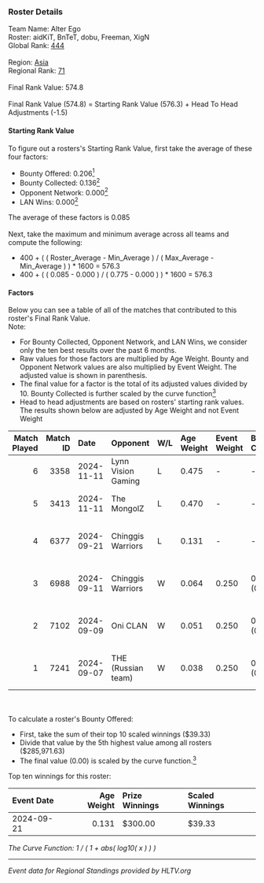 ### Roster Details<br />
Team Name: Alter Ego<br />
Roster: aidKiT, BnTeT, dobu, Freeman, XigN<br />
Global Rank: [444](../../standings_global_2025_02_28.md)<br />
<br />
Region: [Asia]( ../../standings_asia_2025_02_28.md)<br />
Regional Rank: [71]( ../../standings_asia_2025_02_28.md)<br />
<br />
Final Rank Value:  574.8<br />
<br />
Final Rank Value (574.8) = Starting Rank Value (576.3) + Head To Head Adjustments (-1.5)<br />

#### Starting Rank Value<br />
To figure out a rosters's Starting Rank Value, first take the average of these four factors:<br />
- Bounty Offered: 0.206[<sup>1</sup>](#table2)
- Bounty Collected: 0.136[<sup>2</sup>](#table1)
- Opponent Network: 0.000[<sup>2</sup>](#table1)
- LAN Wins: 0.000[<sup>2</sup>](#table1)

The average of these factors is 0.085<br />
<br />
Next, take the maximum and minimum average across all teams and compute the following:<br />
- 400 + ( ( Roster_Average - Min_Average ) / ( Max_Average - Min_Average ) ) * 1600 = 576.3
- 400 + ( ( 0.085 - 0.000 ) / ( 0.775 - 0.000 ) ) * 1600 = 576.3


#### Factors<br />
Below you can see a table of all of the matches that contributed to this roster's Final Rank Value.<br />
Note:<br />

- For Bounty Collected, Opponent Network, and LAN Wins, we consider only the ten best results over the past 6 months.
- Raw values for those factors are multiplied by Age Weight. Bounty and Opponent Network values are also multiplied by Event Weight. The adjusted value is shown in parenthesis.
- The final value for a factor is the total of its adjusted values divided by 10. Bounty Collected is further scaled by the curve function[<sup>3</sup>](#curveFunction)
- Head to head adjustments are based on rosters' starting rank values. The results shown below are adjusted by Age Weight and not Event Weight
<span id="table1"></span><br />


| Match Played | Match ID | Date       | Opponent           | W/L | Age Weight | Event Weight | Bounty Collected | Opponent Network | LAN Wins  | H2H Adj. | Roster                                    |
| -: | -: | :- | :- | :- | :- | :- | :- | :- | :- | -: | :- |
|            6 |     3358 | 2024-11-11 | Lynn Vision Gaming | L   | 0.475      | -            | -                | -                | -         |    -2.40 | aidKiT, BnTeT, dobu, Freeman, XigN        |
|            5 |     3413 | 2024-11-11 | The MongolZ        | L   | 0.470      | -            | -                | -                | -         |    -0.01 | aidKiT, BnTeT, dobu, Freeman, XigN        |
|            4 |     6377 | 2024-09-21 | Chinggis Warriors  | L   | 0.131      | -            | -                | -                | -         |    -1.65 | aidKiT, BnTeT, Freeman, WasteOfAmmo, XigN |
|            3 |     6988 | 2024-09-11 | Chinggis Warriors  | W   | 0.064      | 0.250        | 0.000 (0.000)    | 0.032 (0.001)    | 0 (0.000) |     1.22 | aidKiT, BnTeT, Freeman, WasteOfAmmo, XigN |
|            2 |     7102 | 2024-09-09 | Oni CLAN           | W   | 0.051      | 0.250        | 0.000 (0.000)    | 0.034 (0.000)    | 0 (0.000) |     0.88 | aidKiT, BnTeT, Freeman, WasteOfAmmo, XigN |
|            1 |     7241 | 2024-09-07 | THE (Russian team) | W   | 0.038      | 0.250        | 0.000 (0.000)    | 0.007 (0.000)    | 0 (0.000) |     0.44 | aidKiT, BnTeT, Freeman, WasteOfAmmo, XigN |

<br />
<span id="table2"></span><br />
To calculate a roster's Bounty Offered:<br />

- First, take the sum of their top 10 scaled winnings ($39.33)
- Divide that value by the 5th highest value among all rosters ($285,971.63)
- The final value (0.00) is scaled by the curve function.[<sup>3</sup>](#curveFunction)

Top ten winnings for this roster:<br />

| Event Date | Age Weight | Prize Winnings | Scaled Winnings |
| :- | -: | :- | :- |
| 2024-09-21 |      0.131 | $300.00        | $39.33          |


<span id="curveFunction"></span>_The Curve Function: 1 / ( 1 + abs( log10( x ) ) )_<br />

---
_Event data for Regional Standings provided by HLTV.org_<br />
